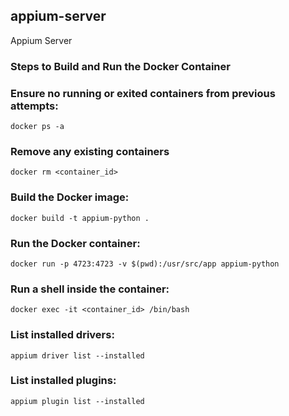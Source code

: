 ## appium-server
Appium Server

### Steps to Build and Run the Docker Container
### Ensure no running or exited containers from previous attempts:
```
docker ps -a
```

### Remove any existing containers
```
docker rm <container_id>
```

### Build the Docker image:
```
docker build -t appium-python .
```

### Run the Docker container:
```
docker run -p 4723:4723 -v $(pwd):/usr/src/app appium-python
```

### Run a shell inside the container:
```
docker exec -it <container_id> /bin/bash
```

### List installed drivers:
```
appium driver list --installed
```

### List installed plugins:
```
appium plugin list --installed
```